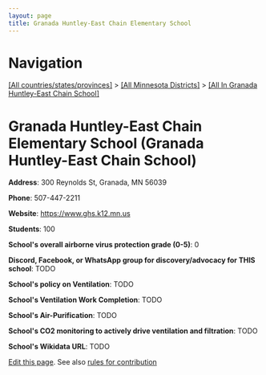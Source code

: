 ```yaml
---
layout: page
title: Granada Huntley-East Chain Elementary School
---
```

# Navigation

[[All countries/states/provinces]](../../..) > [[All Minnesota Districts]](../..) > [[All In Granada Huntley-East Chain School]](..)

# Granada Huntley-East Chain Elementary School (Granada Huntley-East Chain School)

**Address**: 300 Reynolds St, Granada, MN 56039

**Phone**: 507-447-2211

**Website**: <https://www.ghs.k12.mn.us>

**Students**: 100

**School's overall airborne virus protection grade (0-5)**: 0

**Discord, Facebook, or WhatsApp group for discovery/advocacy for THIS school**: TODO

**School's policy on Ventilation**: TODO

**School's Ventilation Work Completion**: TODO

**School's Air-Purification**: TODO

**School's CO2 monitoring to actively drive ventilation and filtration**: TODO

**School's Wikidata URL**: TODO


[Edit this page](https://github.com/ventilate-schools/MN/edit/main/./Granada_Huntley-East_Chain_School/Granada_Huntley-East_Chain_Elementary_School.md). See also [rules for contribution](../../../contribution-rules/)